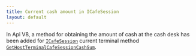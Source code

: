 ```yaml
---
title: Current cash amount in ICafeSession
layout: default
---
```


In Api V8, a method for obtaining the amount of cash at the cash desk has been added for [`ICafeSession`](https://syrve.github.io/front.api.sdk/v8/html/T_Resto_Front_Api_Data_Device_ICafeSession.htm)
current terminal method [`GetHostTerminalCafeSessionCashSum`](https://syrve.github.io/front.api.sdk/v8/html/M_Resto_Front_Api_IOperationService_GetHostTerminalCafeSessionCashSum.htm).